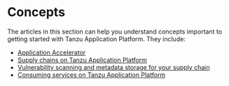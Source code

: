 # Concepts

The articles in this section can help you understand concepts important to getting started with Tanzu Application Platform. They include:

- [Application Accelerator](about-application-accelerator.md)
- [Supply chains on Tanzu Application Platform](about-supply-chains.md)
- [Vulnerability scanning and metadata storage for your supply chain](about-vulnerability-scan-store.md)
- [Consuming services on Tanzu Application Platform](about-consuming-services.md)
